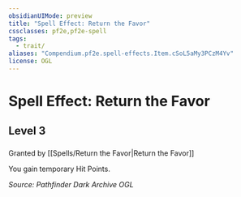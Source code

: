 ```yaml
---
obsidianUIMode: preview
title: "Spell Effect: Return the Favor"
cssclasses: pf2e,pf2e-spell
tags:
  - trait/
aliases: "Compendium.pf2e.spell-effects.Item.cSoL5aMy3PCzM4Yv"
license: OGL
---
```

# Spell Effect: Return the Favor
## Level 3
### 






Granted by [[Spells/Return the Favor|Return the Favor]]

You gain temporary Hit Points.

*Source: Pathfinder Dark Archive*
*OGL*
